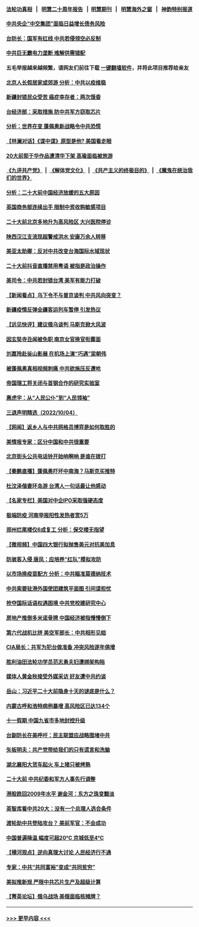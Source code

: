 #### [法轮功真相](https://github.com/gfw-breaker/truth/blob/master/README.md?t=0) &nbsp;&nbsp;|&nbsp;&nbsp; [明慧二十周年报告](https://github.com/gfw-breaker/mh-reports/blob/master/README.md?t=0) &nbsp;&nbsp;|&nbsp;&nbsp;[明慧期刊](https://github.com/gfw-breaker/mh-qikan) &nbsp;&nbsp;|&nbsp;&nbsp; [明慧海外之窗](https://github.com/gfw-breaker/mh-news/blob/master/README.md?t=0) &nbsp;&nbsp;|&nbsp;&nbsp; [神韵特别报道](https://github.com/gfw-breaker/mh-news/blob/master/shenyun.md?t=0)
#### [中共央企“中交集团”面临日益增长债务风险](../pages/nsc413/n13839605.md?t=10060401) 
#### [台防长：国军有红线 中共若侵领空必反制](../pages/nsc413/n13839336.md?t=10060401) 
#### [中共巨无霸电力垄断 难解供需错配](../pages/nsc413/n13839573.md?t=10060401) 
#### 五毛举报越来越频繁，请网友们前往下载 [一键翻墙软件](https://github.com/gfw-breaker/ssr-accounts)，并将此项目推荐给亲友
#### [北京人长假居家或郊游 分析：中共以疫维稳](../pages/nsc413/n13839361.md?t=10060401) 
#### [新疆封锁民众受苦 癌症幸存者：两次饿昏](../pages/nsc413/n13839577.md?t=10060401) 
#### [台经济部：采取措施 防中共军方窃取芯片](../pages/nsc413/n13839586.md?t=10060401) 
#### [分析：世界在变 蓬佩奥新战略令中共恐慌](../pages/nsc413/n13839564.md?t=10060401) 
#### [【林澜对话】《谍中谍》原型是他? 美国看走眼](../pages/nsc413/n13839539.md?t=10060401) 
#### [20大前郭于华作品遭清华下架 高瑜面临被旅游](../pages/nsc413/n13839338.md?t=10060401) 
#### [《九评共产党》](https://github.com/begood0513/9ping.md/blob/master/README.md) &nbsp;|&nbsp; [《解体党文化》](../../../../jtdwh.md/blob/master/README.md)  &nbsp;|&nbsp; [《共产主义的终极目的》](../../../../gczydzjmd.md/blob/master/README.md) &nbsp;|&nbsp; [《魔鬼在统治我们的世界》](../../../../mgztzwmdsj.md/blob/master/README.md) 
#### [分析：二十大前中国经济放缓的五大原因](../pages/nsc413/n13839458.md?t=10060401) 
#### [英国商务部连续出手 限制中资收购敏感项目](../pages/nsc413/n13839408.md?t=10060401) 
#### [二十大前北京多地升为高风险区 大兴医院停诊](../pages/nsc413/n13839362.md?t=10060401) 
#### [陕西汉江支流现超警戒洪水 安康万余人转移](../pages/nsc413/n13839315.md?t=10060401) 
#### [美亚太助卿：反对中共改变台海国际水域现状](../pages/nsc413/n13839237.md?t=10060401) 
#### [二十大前抖音直播禁用粤语 被指是政治操作](../pages/nsc413/n13839150.md?t=10060401) 
#### [美司令：中共若封锁台湾 美军有能力打破](../pages/nsc413/n13839105.md?t=10060401) 
#### [【新闻看点】乌下令不与普京谈判 中共风向突变？](../pages/nsc413/n13839071.md?t=10060401) 
#### [新疆疫情反弹全疆客运列车暂停 引发热议](../pages/nsc413/n13839083.md?t=10060401) 
#### [【远见快评】建议俄乌谈判 马斯克掀大风波](../pages/nsc413/n13839031.md?t=10060401) 
#### [因玄奘寺丑闻被免职 南京女官换官衔露面](../pages/nsc413/n13838922.md?t=10060401) 
#### [刘嘉玲赴釡山影展 在机场上演“巧遇”梁朝伟](../pages/nsc413/n13839026.md?t=10060401) 
#### [被蓬佩奥真相视频刺痛 中共欲施压反遭呛](../pages/nsc413/n13838934.md?t=10060401) 
#### [帝国理工将关闭与首钢合作的研究实验室](../pages/nsc413/n13838949.md?t=10060401) 
#### [惠虎宇：从“人民公仆”到“人民领袖”](../pages/nsc413/n13838962.md?t=10060401) 
#### [三退声明精选（2022/10/04）](../pages/nsc413/n13839057.md?t=10060401) 
#### [【网闻】返乡人与中共网格员博弈是如何取胜的](../pages/nsc413/n13838976.md?t=10060401) 
#### [美情报专家：区分中国和中共很重要](../pages/nsc413/n13839021.md?t=10060401) 
#### [北京街头公共电话铃开始响啊响 是谁在拨打](../pages/nsc413/n13838907.md?t=10060401) 
#### [【秦鹏直播】蓬佩奥吓坏中南海？马斯克买推特](../pages/nsc413/n13838790.md?t=10060401) 
#### [杜汶泽偕妻环岛游 台湾人一句话最让他感动](../pages/nsc413/n13838905.md?t=10060401) 
#### [【名家专栏】美国对中企IPO采取强硬态度](../pages/nsc413/n13838731.md?t=10060401) 
#### [极端防疫 河南举报阳性发热者赏5万](../pages/nsc413/n13838700.md?t=10060401) 
#### [郑州烂尾楼仅6成复工 分析：保交楼无指望](../pages/nsc413/n13838860.md?t=10060401) 
#### [【微视频】中国四大银行拟抛售美元对抗美加息](../pages/nsc413/n13838787.md?t=10060401) 
#### [防骇客入侵 唐凤：应培养“红队”模拟攻防](../pages/nsc413/n13838796.md?t=10060401) 
#### [以市场换疫苗配方 分析：中共瞄准莫德纳技术](../pages/nsc413/n13838792.md?t=10060401) 
#### [中共索要驻港外国使团建筑平面图 引间谍担忧](../pages/nsc413/n13838842.md?t=10060401) 
#### [抢夺国际话语权遇困境 中共党校建研究中心](../pages/nsc413/n13838684.md?t=10060401) 
#### [房地产推倒多米诺骨牌 中国经济被指慢慢倒下](../pages/nsc413/n13838727.md?t=10060401) 
#### [第六代战机比拼 美空军部长：中共相形见绌](../pages/nsc413/n13838681.md?t=10060401) 
#### [CIA局长：共军为犯台做准备 冲突风险逐年俱增](../pages/nsc413/n13837946.md?t=10060401) 
#### [胜利油田法轮功学员范志勇夫妇遭绑架构陷](../pages/nsc413/n13838044.md?t=10060401) 
#### [媒体人黄金秋接受外媒采访 好友遭中共约谈](../pages/nsc413/n13838646.md?t=10060401) 
#### [岳山：习近平二十大前隐身十天的谜底是什么？](../pages/nsc413/n13838677.md?t=10060401) 
#### [内蒙古呼和浩特病例暴增 高风险区已达134个](../pages/nsc413/n13838623.md?t=10060401) 
#### [十一假期 中国九省市多地封控升级](../pages/nsc413/n13838534.md?t=10060401) 
#### [台副防长在美呼吁：民主联盟应战略围堵中共](../pages/nsc413/n13838589.md?t=10060401) 
#### [矢板明夫：共产党带给我们的只有谎言和洗脑](../pages/nsc413/n13838517.md?t=10060401) 
#### [湖北襄阳大货车起火 车上猪只被烤熟](../pages/nsc413/n13838426.md?t=10060401) 
#### [二十大前 中共纪委和军方人事先行调整](../pages/nsc413/n13838485.md?t=10060401) 
#### [港股跌回2009年水平 谢金河：东方之珠变黯淡](../pages/nsc413/n13838394.md?t=10060401) 
#### [英智库看中共20大：没有一个总理人选合条件](../pages/nsc413/n13838292.md?t=10060401) 
#### [渡轮助中共登陆攻台？ 美前军官：不会成功](../pages/nsc413/n13838428.md?t=10060401) 
#### [中国普遍降温 幅度可超20℃ 京城低至4℃](../pages/nsc413/n13838373.md?t=10060401) 
#### [【横河观点】逆向真理大讨论 人民经济行不通](../pages/nsc413/n13838280.md?t=10060401) 
#### [专家：中共“共同富裕”变成“共同贫穷”](../pages/nsc413/n13838300.md?t=10060401) 
#### [美拟推新规 严限中共芯片生产及超级计算](../pages/nsc413/n13838241.md?t=10060401) 
#### [【菁英论坛】俄乌战场 美俄面临核摊牌？](../pages/nsc413/n13837616.md?t=10060401) 

----
#### [ >>> 更早内容 <<< ](../indexes/nsc413-earlier.md)
